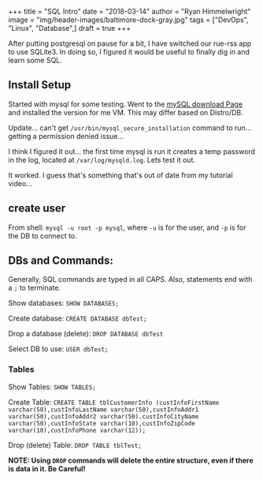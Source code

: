 +++
title  = "SQL Intro"
date   = "2018-03-14"
author = "Ryan Himmelwright"
image  = "img/header-images/baltimore-dock-gray.jpg"
tags   = ["DevOps", "Linux", "Database",]
draft  = true
+++

After putting postgresql on pause for a bit, I have switched our rue-rss app to
use SQLite3. In doing so, I figured it would be useful to finally dig in and learn some SQL.

<!--more-->

## Install Setup

Started with mysql for some testing. Went to the [mySQL download
Page](https://dev.mysql.com/downloads) and installed the version for me VM. This
may differ based on Distro/DB.

Update... can't get `/usr/bin/mysql_secure_installation` command to run...
getting a permission denied issue...

I think I figured it out... the first time mysql is run it creates a temp
password in the log, located at `/var/log/mysqld.log`. Lets test it out.

It worked. I guess that's something that's out of date from my tutorial video...

## create user

From shell: `mysql -u root -p mysql`, where `-u` is for the user, and `-p` is
for the DB to connect to.

## DBs and Commands:

Generally, SQL commands are typed in all CAPS. Also, statements end with a `;`
to terminate.

Show databases: `SHOW DATABASES;`

Create database: `CREATE DATABASE dbTest;`

Drop a database (delete): `DROP DATABASE dbTest`

Select DB to use: `USER dbTest;`

### Tables

Show Tables: `SHOW TABLES;`

Create Table: `CREATE TABLE tblCustomerInfo (custInfoFirstName varchar(50),custInfoLastName varchar(50),custInfoAddr1 varchar(50),custInfoAddr2 varchar(50).custInfoCityName varchar(50),custInfoState varchar(10),custInfoZipCode varchar(10),custInfoPhone varchar(12));`

Drop (delete) Table: `DROP TABLE tblTest;`

**NOTE: Using `DROP` commands will delete the entire structure, even if there is
data in it. Be Careful!**


